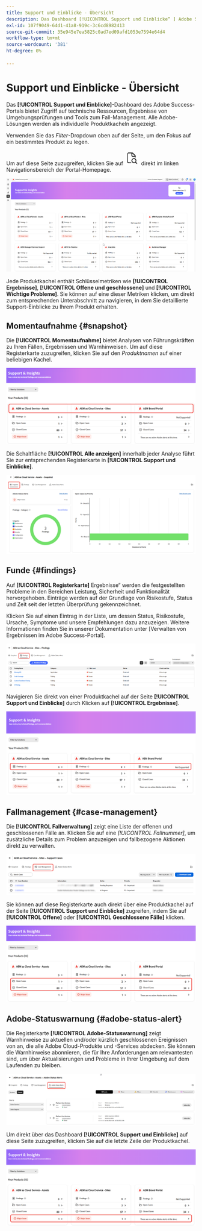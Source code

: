```yaml
---
title: Support und Einblicke - Übersicht
description: Das Dashboard [!UICONTROL Support und Einblicke“ ] Adobe Success Portals bietet Zugriff auf technische Ressourcen, Ergebnisse von Umgebungsprüfungen und Tools zum Fall-Management.
exl-id: 107f9049-64d1-41a8-919c-3c6cd8982413
source-git-commit: 35e945e7ea5825c0ad7ed09afd1053e7594e64d4
workflow-type: tm+mt
source-wordcount: '381'
ht-degree: 0%

---
```


# Support und Einblicke - Übersicht

Das **[!UICONTROL Support und Einblicke]**-Dashboard des Adobe Success-Portals bietet Zugriff auf technische Ressourcen, Ergebnisse von Umgebungsprüfungen und Tools zum Fall-Management. Alle Adobe-Lösungen werden als individuelle Produktkacheln angezeigt.

Verwenden Sie das *Filter*-Dropdown oben auf der Seite, um den Fokus auf ein bestimmtes Produkt zu legen.

Um auf diese Seite zuzugreifen, klicken Sie auf ![support-and-insights-icon](/help/adobe-success-portal/assets/support-and-insight-icon.png) direkt im linken Navigationsbereich der Portal-Homepage.

![support-and-insights-landing-page](/help/adobe-success-portal/assets/support-and-insights-landing-page.png)

Jede Produktkachel enthält Schlüsselmetriken wie **[!UICONTROL Ergebnisse]**, **[!UICONTROL Offene und geschlossene]** und **[!UICONTROL Wichtige Probleme]**. Sie können auf eine dieser Metriken klicken, um direkt zum entsprechenden Unterabschnitt zu navigieren, in dem Sie detaillierte Support-Einblicke zu Ihrem Produkt erhalten.

## Momentaufnahme {#snapshot}

Die **[!UICONTROL Momentaufnahme]** bietet Analysen von Führungskräften zu Ihren Fällen, Ergebnissen und Warnhinweisen. Um auf diese Registerkarte zuzugreifen, klicken Sie auf den *Produktnamen* auf einer beliebigen Kachel.

![SNAPSHOT-FROM-SUPPORT-AND-INSIGHTS-Card](/help/adobe-success-portal/assets/snapshot-from-support-insights-card.png)

Die Schaltfläche **[!UICONTROL Alle anzeigen]** innerhalb jeder Analyse führt Sie zur entsprechenden Registerkarte in **[!UICONTROL Support und Einblicke]**.

![SNAPSHOT-TAB](/help/adobe-success-portal/assets/snapshot-tab-support-and-insights.png)

## Funde {#findings}

Auf **[!UICONTROL Registerkarte]** Ergebnisse“ werden die festgestellten Probleme in den Bereichen Leistung, Sicherheit und Funktionalität hervorgehoben. Einträge werden auf der Grundlage von Risikostufe, Status und Zeit seit der letzten Überprüfung gekennzeichnet.

Klicken Sie auf einen Eintrag in der Liste, um dessen Status, Risikostufe, Ursache, Symptome und unsere Empfehlungen dazu anzuzeigen. Weitere Informationen finden Sie in unserer Dokumentation unter [Verwalten von Ergebnissen im Adobe Success-Portal].

![finding-tab](/help/adobe-success-portal/assets/findings-tab-support-and-insights.png)

Navigieren Sie direkt von einer Produktkachel auf der Seite **[!UICONTROL Support und Einblicke]** durch Klicken auf **[!UICONTROL Ergebnisse]**.

![results-from-support-and-insights-card](/help/adobe-success-portal/assets/findings-from-support-and-insights-card.png)

## Fallmanagement {#case-management}

Die **[!UICONTROL Fallverwaltung]** zeigt eine Liste der offenen und geschlossenen Fälle an. Klicken Sie auf eine *[!UICONTROL Fallnummer]*, um zusätzliche Details zum Problem anzuzeigen und fallbezogene Aktionen direkt zu verwalten.

![case-management-tab](/help/adobe-success-portal/assets/case-management-tab-support-and-insights.png)

Sie können auf diese Registerkarte auch direkt über eine Produktkachel auf der Seite **[!UICONTROL Support und Einblicke]** zugreifen, indem Sie auf **[!UICONTROL Offene]** oder **[!UICONTROL Geschlossene Fälle]** klicken.

![case-management-from-support-and-insights-card](/help/adobe-success-portal/assets/case-management-from-support-insights-card.png)

## Adobe-Statuswarnung {#adobe-status-alert}

Die Registerkarte **[!UICONTROL Adobe-Statuswarnung]** zeigt Warnhinweise zu aktuellen und/oder kürzlich geschlossenen Ereignissen von an, die alle Adobe Cloud-Produkte und -Services abdecken. Sie können die Warnhinweise abonnieren, die für Ihre Anforderungen am relevantesten sind, um über Aktualisierungen und Probleme in Ihrer Umgebung auf dem Laufenden zu bleiben.

![adobe-status-alert-tab](/help/adobe-success-portal/assets/status-alert-tab-support-and-insights.png)

Um direkt über das Dashboard **[!UICONTROL Support und Einblicke]** auf diese Seite zuzugreifen, klicken Sie auf die letzte Zeile der Produktkachel.

![adobe-status-alert-support-and-insights-card](/help/adobe-success-portal/assets/status-alerts-from-support-insights-card.png)

